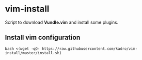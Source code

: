 # vim-install
Script to download **Vundle.vim** and install some plugins.

## Install vim configuration
```
bash <(wget -qO- https://raw.githubusercontent.com/kadro/vim-install/master/install.sh)
```

